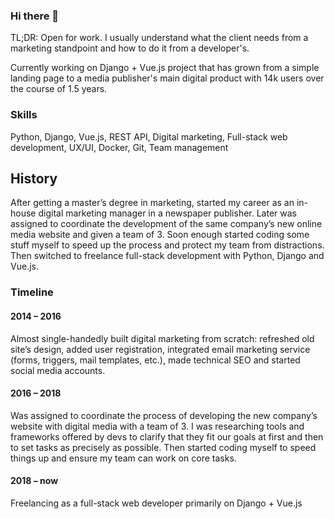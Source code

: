 ### Hi there 👋

TL;DR: Open for work. I usually understand what the client needs from a marketing standpoint and how to do it from a developer's.

Currently working on Django + Vue.js project that has grown from a simple landing page to a media publisher's main digital product with 14k users over the course of 1.5 years.

### Skills
Python, Django, Vue.js, REST API, Digital marketing, Full-stack web development, UX/UI, Docker, Git, Team management

## History
After getting a master’s degree in marketing, started my career as an in-house digital marketing manager in a newspaper publisher. Later was assigned to coordinate the development of the same company’s new online media website and given a team of 3. Soon enough started coding some stuff myself to speed up the process and protect my team from distractions. Then switched to freelance full-stack development with Python, Django and Vue.js.

### Timeline
#### 2014 – 2016
Almost single-handedly built digital marketing from scratch: refreshed old site’s design, added user registration, integrated email marketing service (forms, triggers, mail templates, etc.), made technical SEO and started social media accounts.

#### 2016 – 2018
Was assigned to coordinate the process of developing the new company’s website with digital media with a team of 3. I was researching tools and frameworks offered by devs to clarify that they fit our goals at first and then to set tasks as precisely as possible. Then started coding myself to speed things up and ensure my team can work on core tasks.

#### 2018 – now
Freelancing as a full-stack web developer primarily on Django + Vue.js


<!--
**vladimir-dobrovolsky/vladimir-dobrovolsky** is a ✨ _special_ ✨ repository because its `README.md` (this file) appears on your GitHub profile.

Here are some ideas to get you started:

- 🔭 I’m currently working on ...
- 🌱 I’m currently learning ...
- 👯 I’m looking to collaborate on ...
- 🤔 I’m looking for help with ...
- 💬 Ask me about ...
- 📫 How to reach me: ...
- 😄 Pronouns: ...
- ⚡ Fun fact: ...
-->
